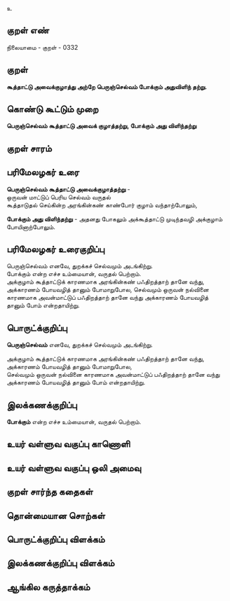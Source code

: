 உ

## குறள் எண் 

நிலையாமை - குறள் - 0332  

## குறள் 

**கூத்தாட்டு அவைக்குழாத்து அற்றே பெருஞ்செல்வம்
போக்கும் அதுவிளிந் தற்று.**

## கொண்டு கூட்டும் முறை

**பெருஞ்செல்வம் கூத்தாட்டு அவைக் குழாத்தற்று, போக்கும் அது விளிந்தற்று**

## குறள் சாரம் 


## பரிமேலழகர் உரை

**பெருஞ்செல்வம் கூத்தாட்டு அவைக்குழாத்தற்று** -   
ஒருவன் மாட்டுப் பெரிய செல்வம் வருதல்   
கூத்தாடுதல் செய்கின்ற அரங்கின்கண் காண்போர் குழாம் வந்தாற்போலும்,   

**போக்கும் அது விளிந்தற்று** - அதனது போகலும் அக்கூத்தாட்டு முடிந்தவழி அக்குழாம் போயினாற்போலும்.  

## பரிமேலழகர் உரைகுறிப்பு   

பெருஞ்செல்வம் எனவே, துறக்கச் செல்வமும் அடங்கிற்று.  
போக்கும் என்ற எச்ச உம்மையான், வருதல் பெற்றாம்.  
அக்குழாம் கூத்தாட்டுக் காரணமாக அரங்கின்கண் பஃதிறத்தாற் தானே வந்து, அக்காரணம் போயவழித் தானும் போமாறுபோல, செல்வமும் ஒருவன் நல்வினை காரணமாக அவன்மாட்டுப் பஃதிறத்தாற் தானே வந்து அக்காரணம் போயவழித் தானும் போம் என்றதாயிற்று.  

## பொருட்க்குறிப்பு 

**பெருஞ்செல்வம்** எனவே, துறக்கச் செல்வமும் அடங்கிற்று.  

அக்குழாம் கூத்தாட்டுக் காரணமாக அரங்கின்கண் பஃதிறத்தாற் தானே வந்து,   
அக்காரணம் போயவழித் தானும் போமாறுபோல,   
செல்வமும் ஒருவன் நல்வினை காரணமாக அவன்மாட்டுப் பஃதிறத்தாற் தானே வந்து அக்காரணம் போயவழித் தானும் போம் என்றதாயிற்று.   

## இலக்கணக்குறிப்பு  

**போக்கும்** என்ற எச்ச உம்மையான், வருதல் பெற்றாம்.   

## உயர் வள்ளுவ வகுப்பு காணொளி


## உயர் வள்ளுவ வகுப்பு ஒலி அமைவு 

 
## குறள் சார்ந்த கதைகள் 


## தொன்மையான சொற்கள்


## பொருட்க்குறிப்பு விளக்கம்


## இலக்கணக்குறிப்பு விளக்கம்


## ஆங்கில கருத்தாக்கம் 


